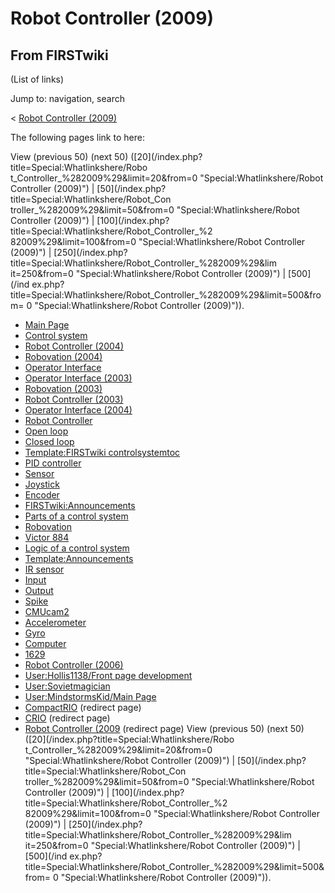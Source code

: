 # Robot Controller (2009)

## From FIRSTwiki

(List of links)

Jump to: navigation, search

< [Robot Controller (2009)](/index.php?title=Robot_Controller_%282009%29&redirect=no "Robot
Controller \(2009\)")

The following pages link to here:

View (previous 50) (next 50) ([20](/index.php?title=Special:Whatlinkshere/Robo
t_Controller_%282009%29&limit=20&from=0 "Special:Whatlinkshere/Robot
Controller \(2009\)") | [50](/index.php?title=Special:Whatlinkshere/Robot_Con
troller_%282009%29&limit=50&from=0 "Special:Whatlinkshere/Robot Controller
\(2009\)") | [100](/index.php?title=Special:Whatlinkshere/Robot_Controller_%2
82009%29&limit=100&from=0 "Special:Whatlinkshere/Robot Controller \(2009\)") | [250](/index.php?title=Special:Whatlinkshere/Robot_Controller_%282009%29&lim
it=250&from=0 "Special:Whatlinkshere/Robot Controller \(2009\)") | [500](/ind
ex.php?title=Special:Whatlinkshere/Robot_Controller_%282009%29&limit=500&from=
0 "Special:Whatlinkshere/Robot Controller \(2009\)")).

- [Main Page](Main_Page "Main Page")
- [Control system](Control_system "Control system")
- [Robot Controller (2004)](Robot_Controller_%282004%29 "Robot Controller \(2004\)")
- [Robovation (2004)](Robovation_%282004%29 "Robovation \(2004\)")
- [Operator Interface](operator-interface)
- [Operator Interface (2003)](Operator_Interface_%282003%29 "Operator Interface \(2003\)")
- [Robovation (2003)](Robovation_%282003%29 "Robovation \(2003\)")
- [Robot Controller (2003)](Robot_Controller_%282003%29 "Robot Controller \(2003\)")
- [Operator Interface (2004)](Operator_Interface_%282004%29 "Operator Interface \(2004\)")
- [Robot Controller](robot-controller)
- [Open loop](Open_loop "Open loop")
- [Closed loop](Closed_loop "Closed loop")
- [Template:FIRSTwiki controlsystemtoc](Template:FIRSTwiki_controlsystemtoc "Template:FIRSTwiki controlsystemtoc")
- [PID controller](PID_controller "PID controller")
- [Sensor](sensor)
- [Joystick](joystick)
- [Encoder](Encoder "Encoder")
- [FIRSTwiki:Announcements](FIRSTwiki:Announcements "FIRSTwiki:Announcements")
- [Parts of a control system](Parts_of_a_control_system "Parts of a control system")
- [Robovation](robovation)
- [Victor 884](victor-884)
- [Logic of a control system](Logic_of_a_control_system "Logic of a control system")
- [Template:Announcements](Template:Announcements "Template:Announcements")
- [IR sensor](IR_sensor "IR sensor")
- [Input](Input "Input")
- [Output](Output "Output")
- [Spike](spike-relay)
- [CMUcam2](CMUcam2 "CMUcam2")
- [Accelerometer](Accelerometer "Accelerometer")
- [Gyro](gyro)
- [Computer](Computer "Computer")
- [1629](1629 "1629")
- [Robot Controller (2006)](Robot_Controller_%282006%29 "Robot Controller \(2006\)")
- [User:Hollis1138/Front page development](User:Hollis1138/Front_page_development "User:Hollis1138/Front page development")
- [User:Sovietmagician](User:Sovietmagician "User:Sovietmagician")
- [User:MindstormsKid/Main Page](User:MindstormsKid/Main_Page "User:MindstormsKid/Main Page")
- [CompactRIO](/index.php?title=CompactRIO&redirect=no "CompactRIO") (redirect page)
- [CRIO](/index.php?title=CRIO&redirect=no "CRIO") (redirect page)
- [Robot Controller (2009](/index.php?title=Robot_Controller_%282009&redirect=no "Robot Controller \(2009") (redirect page) View (previous 50) (next 50) ([20](/index.php?title=Special:Whatlinkshere/Robo
  t_Controller_%282009%29&limit=20&from=0 "Special:Whatlinkshere/Robot
  Controller \(2009\)") | [50](/index.php?title=Special:Whatlinkshere/Robot_Con
  troller_%282009%29&limit=50&from=0 "Special:Whatlinkshere/Robot Controller
  \(2009\)") | [100](/index.php?title=Special:Whatlinkshere/Robot_Controller_%2
  82009%29&limit=100&from=0 "Special:Whatlinkshere/Robot Controller \(2009\)") | [250](/index.php?title=Special:Whatlinkshere/Robot_Controller_%282009%29&lim
  it=250&from=0 "Special:Whatlinkshere/Robot Controller \(2009\)") | [500](/ind
  ex.php?title=Special:Whatlinkshere/Robot_Controller_%282009%29&limit=500&from=
  0 "Special:Whatlinkshere/Robot Controller \(2009\)")).
